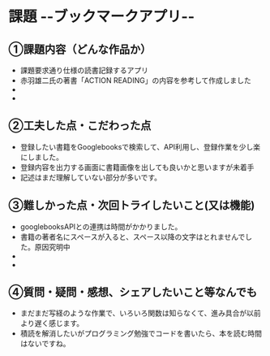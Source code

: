 # 課題  --ブックマークアプリ--

## ①課題内容（どんな作品か）
- 課題要求通り仕様の読書記録するアプリ
- 赤羽雄二氏の著書「ACTION READING」の内容を参考して作成しました
- 
- 

## ②工夫した点・こだわった点
- 登録したい書籍をGooglebooksで検索して、API利用し、登録作業を少し楽にしました。
- 登録内容を出力する画面に書籍画像を出しても良いかと思いますが未着手
- 記述はまだ理解していない部分が多いです。

## ③難しかった点・次回トライしたいこと(又は機能)
- googlebooksAPIとの連携は時間がかかりました。
- 書籍の著者名にスペースが入ると、スペース以降の文字はとれませんでした。原因究明中
- 
- 

## ④質問・疑問・感想、シェアしたいこと等なんでも
- まだまだ写経のような作業で、いろいろ関数は知らなくて、進み具合が以前より遅く感じます。
-  積読を解消したいがプログラミング勉強でコードを書いたら、本を読む時間はないですね。